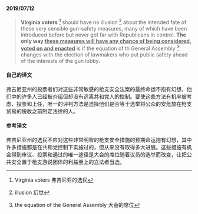 #### 2019/07/12

> **Virginia voters** [^1] should have no illusion [^2] about the intended fate of these very sensible gun-safety measures, many of which have been introduced before but never got far with Republicans in control. **The only way <u>these measures will have any chance of being considered, voted on and enacted</u>** is if the equation of th General Assembly [^3] changes with the election of lawmakers who put public safety ahead of the interests of the gun lobby.



#### 自己的译文

弗吉尼亚州的投票者们对这些非常敏感的枪支安全法案的最终命运不抱有幻想，他们中的许多人已经被介绍但却没有远离共和党人的控制。要使这些方法有机率被考虑、投票和上任，唯一的评判方法是选择他们是否等于选举将公众的安危放在枪支贸易的税收之前制定法律的人。



#### 参考译文

弗吉尼亚州的选民不应对这些非常明智的枪支安全措施的预期命运抱有幻想，其中许多措施都是在共和党控制下实施过的，但从来没有取得多大进展。这些措施有机会得到审议、投票和通过的唯一途径是大会的席位随着议员的选举而改变，让把公共安全置于枪支游说团体的利益至上的立法者当选。



[^1]: Virginia voters 弗吉尼亚的选民
[^2]: illusion 幻觉
[^3]: the equation of the General Assembly 大会的席位